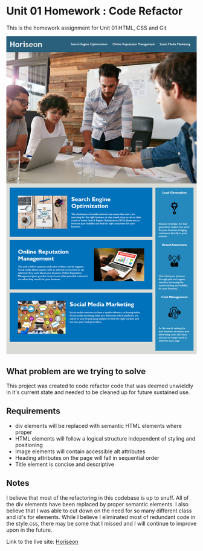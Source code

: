 # Unit 01 Homework : Code Refactor
This is the homework assignment for Unit 01 HTML, CSS and Git

<img src="assets\images\Horiseon.png">

## What problem are we trying to solve
This project was created to code refactor code that was deemed unwieldly in it's current state and needed to be cleaned up for future sustained use. 

## Requirements
- div elements will be replaced with semantic HTML elements where proper
- HTML elements will follow a logical structure independent of styling and positioning
- Image elements will contain accessible alt attributes
- Heading attributes on the page will fall in sequential order
- Title element is concise and descriptive

## Notes
I believe that most of the refactoring in this codebase is up to snuff. All of the div elements have been replaced by proper semantic elements. I also believe that I was able to cut down on the need for so many different class and id's for elements. While I believe I eliminated most of redundant code in the style.css, there may be some that I missed and I will continue to improve upon in the future.

Link to the live site: [Horiseon](https://stessman.github.io/code-refactor/)